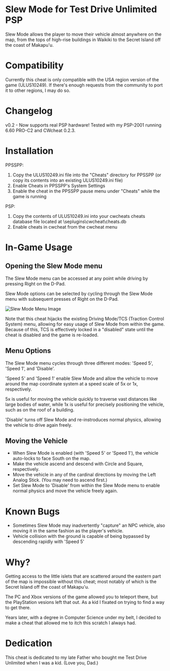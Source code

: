 # Slew Mode for Test Drive Unlimited PSP

Slew Mode allows the player to move their vehicle almost anywhere on the map, from the tops of high-rise buildings in Waikiki to the Secret Island off the coast of Makapu'u.

# Compatibility

Currently this cheat is only compatible with the USA region version of the game (ULUS10249). If there's enough requests from the community to port it to other regions, I may do so.

# Changelog

v0.2 - Now supports real PSP hardware! Tested with my PSP-2001 running 6.60 PRO-C2 and CWcheat 0.2.3.

# Installation

PPSSPP:

1. Copy the ULUS10249.ini file into the "Cheats" directory for PPSSPP (or copy its contents into an existing ULUS10249.ini file)
2. Enable Cheats in PPSSPP's System Settings
3. Enable the cheat in the PPSSPP pause menu under "Cheats" while the game is running

PSP:

1. Copy the contents of ULUS10249.ini into your cwcheats cheats database file located at \seplugins\cwcheat\cheats.db
2. Enable cheats in cwcheat from the cwcheat menu

# In-Game Usage

## Opening the Slew Mode menu

The Slew Mode menu can be accessed at any point while driving by pressing Right on the D-Pad. 

Slew Mode options can be selected by cycling through the Slew Mode menu with subsequent presses of Right on the D-Pad.

![Slew Mode Menu Image](https://github.com/christorrella/TDU-Slew-Mode/blob/main/SlewModeMenu.png?raw=true)

Note that this cheat hijacks the existing Driving Mode/TCS (Traction Control System) menu, allowing for easy usage of Slew Mode from within the game. Because of this, TCS is effectively locked in a "disabled" state until the cheat is disabled and the game is re-loaded.

## Menu Options
The Slew Mode menu cycles through three different modes: 'Speed 5', 'Speed 1', and 'Disable'.

'Speed 5' and 'Speed 1' enable Slew Mode and allow the vehicle to move around the map coordinate system at a speed scale of 5x or 1x, respectively. 

5x is useful for moving the vehicle quickly to traverse vast distances like large bodies of water, while 1x is useful for precisely positioning the vehicle, such as on the roof of a building. 

'Disable' turns off Slew Mode and re-instroduces normal physics, allowing the vehicle to drive again freely.

## Moving the Vehicle

* When Slew Mode is enabled (with 'Speed 5' or 'Speed 1'), the vehicle auto-locks to face South on the map.
* Make the vehicle ascend and descend with Circle and Square, respectively.
* Move the vehicle in any of the cardinal directions by moving the Left Analog Stick. (You may need to ascend first.)
* Set Slew Mode to 'Disable' from within the Slew Mode menu to enable normal physics and move the vehicle freely again.

# Known Bugs
* Sometimes Slew Mode may inadvertently "capture" an NPC vehicle, also moving it in the same fashion as the player's vehicle.
* Vehicle collision with the ground is capable of being bypassed by descending rapidly with 'Speed 5'

# Why?
Getting access to the little islets that are scattered around the eastern part of the map is impossible without this cheat; most notably of which is the Secret Island off the coast of Makapu'u. 

The PC and Xbox versions of the game allowed you to teleport there, but the PlayStation vesions left that out. As a kid I fixated on trying to find a way to get there. 

Years later, with a degree in Computer Science under my belt, I decided to make a cheat that allowed me to itch this scratch I always had.

# Dedication
This cheat is dedicated to my late Father who bought me Test Drive Unlimited when I was a kid. (Love you, Dad.)

